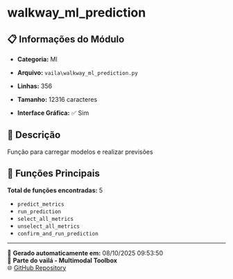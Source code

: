 # walkway_ml_prediction

## 📋 Informações do Módulo

- **Categoria:** Ml
- **Arquivo:** `vaila\walkway_ml_prediction.py`
- **Linhas:** 356
- **Tamanho:** 12316 caracteres


- **Interface Gráfica:** ✅ Sim

## 📖 Descrição

Função para carregar modelos e realizar previsões

## 🔧 Funções Principais

**Total de funções encontradas:** 5

- `predict_metrics`
- `run_prediction`
- `select_all_metrics`
- `unselect_all_metrics`
- `confirm_and_run_prediction`




---

📅 **Gerado automaticamente em:** 08/10/2025 09:53:50  
🔗 **Parte do vailá - Multimodal Toolbox**  
🌐 [GitHub Repository](https://github.com/vaila-multimodaltoolbox/vaila)
